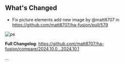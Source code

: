 ## What's Changed

- Fix picture elements add new image by @matt8707 in <https://github.com/matt8707/ha-fusion/pull/579>

![pe](https://github.com/user-attachments/assets/aef438e5-f174-47a2-8089-a948126ddd2d)

**Full Changelog**: <https://github.com/matt8707/ha-fusion/compare/2024.10.0...2024.10.1>

...

